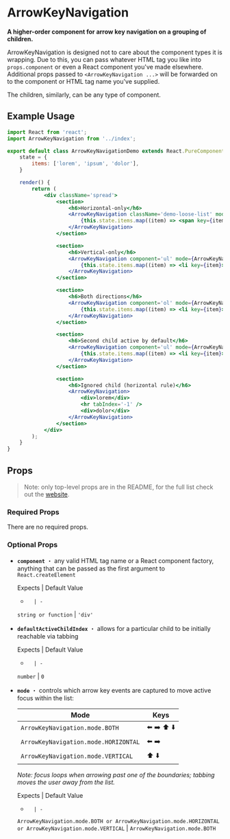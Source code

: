 <!---
THIS IS AN AUTOGENERATED FILE. EDIT INDEX.JS INSTEAD.
-->
# ArrowKeyNavigation

__A higher-order component for arrow key navigation on a grouping of children.__

ArrowKeyNavigation is designed not to care about the component types it is wrapping. Due to this, you can pass whatever HTML tag you like into `props.component` or even a React component you've made elsewhere. Additional props passed to `<ArrowKeyNavigation ...>` will be forwarded on to the component or HTML tag name you've supplied.

The children, similarly, can be any type of component.

## Example Usage
```jsx
import React from 'react';
import ArrowKeyNavigation from '../index';

export default class ArrowKeyNavigationDemo extends React.PureComponent {
    state = {
        items: ['lorem', 'ipsum', 'dolor'],
    }

    render() {
        return (
            <div className='spread'>
                <section>
                    <h6>Horizontal-only</h6>
                    <ArrowKeyNavigation className='demo-loose-list' mode={ArrowKeyNavigation.mode.HORIZONTAL}>
                        {this.state.items.map((item) => <span key={item}>{item}</span>)}
                    </ArrowKeyNavigation>
                </section>

                <section>
                    <h6>Vertical-only</h6>
                    <ArrowKeyNavigation component='ul' mode={ArrowKeyNavigation.mode.VERTICAL}>
                        {this.state.items.map((item) => <li key={item}>{item}</li>)}
                    </ArrowKeyNavigation>
                </section>

                <section>
                    <h6>Both directions</h6>
                    <ArrowKeyNavigation component='ol' mode={ArrowKeyNavigation.mode.BOTH}>
                        {this.state.items.map((item) => <li key={item}>{item}</li>)}
                    </ArrowKeyNavigation>
                </section>

                <section>
                    <h6>Second child active by default</h6>
                    <ArrowKeyNavigation component='ul' mode={ArrowKeyNavigation.mode.VERTICAL} defaultActiveChildIndex={1}>
                        {this.state.items.map((item) => <li key={item}>{item}</li>)}
                    </ArrowKeyNavigation>
                </section>

                <section>
                    <h6>Ignored child (horizontal rule)</h6>
                    <ArrowKeyNavigation>
                        <div>lorem</div>
                        <hr tabIndex='-1' />
                        <div>dolor</div>
                    </ArrowKeyNavigation>
                </section>
            </div>
        );
    }
}

```


## Props

> Note: only top-level props are in the README, for the full list check out the [website](http://boundless.js.org/ArrowKeyNavigation#props).

### Required Props

There are no required props.


### Optional Props

- __`component`__ ・ any valid HTML tag name or a React component factory, anything that can be passed as the first argument to `React.createElement`

  Expects | Default Value
  -       | -
  `string or function` | `'div'`

- __`defaultActiveChildIndex`__ ・ allows for a particular child to be initially reachable via tabbing

  Expects | Default Value
  -       | -
  `number` | `0`

- __`mode`__ ・ controls which arrow key events are captured to move active focus within the list:
  
  Mode                                 | Keys
  ----                                 | ----
  `ArrowKeyNavigation.mode.BOTH`       | ⬅️ ➡️ ⬆️ ⬇️
  `ArrowKeyNavigation.mode.HORIZONTAL` | ⬅️ ➡️
  `ArrowKeyNavigation.mode.VERTICAL`   | ⬆️ ⬇️
  
  _Note: focus loops when arrowing past one of the boundaries; tabbing moves the user away from the list._

  Expects | Default Value
  -       | -
  `ArrowKeyNavigation.mode.BOTH or ArrowKeyNavigation.mode.HORIZONTAL or ArrowKeyNavigation.mode.VERTICAL` | `ArrowKeyNavigation.mode.BOTH`


